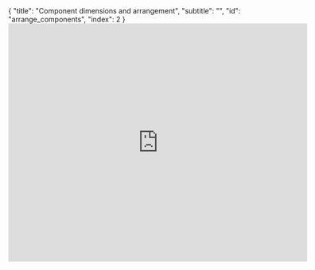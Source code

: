 <meta>
{
    "title": "Component dimensions and arrangement",
    "subtitle": "",
    "id": "arrange_components",
    "index": 2
}
</meta>
<iframe src="https://docs.google.com/presentation/d/1vsMT4bTiWyLeXLVU-RABwgMZtEfJUMU7U8MZwlAHKbQ/embed?start=false&loop=false&delayms=3000" frameborder="0" width="601" height="480" allowfullscreen="true" mozallowfullscreen="true" webkitallowfullscreen="true"></iframe>